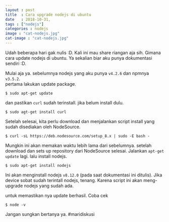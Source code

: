 ```yaml
---
layout : post
title  : Cara upgrade nodejs di ubuntu
date   : 2018-10-31,
tags : ["nodejs"]
categories : nodejs
image : "cat-nodejs.jpg"
cat-image : "cat-nodejs.jpg"
---
```


Udah beberapa hari gak nulis :D. Kali ini mau share riangan aja sih. Gimana cara update nodejs di ubuntu.
Ya sekalian biar aku punya dokumentasi sendiri :D.

Mulai aja ya. sebelumnya nodejs yang aku punya `v4.2.6` dan npmnya `v3.5.2`.<br>
pertama lakukan update package.
```
$ sudo apt-get update
```
dan pastikan `curl` sudah terinstall. jika belum install dulu.
```
$ sudo agt-get install curl
```
Setelah selesai, kita perlu download dan menjalankan script install yang sudah disediakan oleh NodeSource.

```
$ curl -sL https://deb.nodesource.com/setup_8.x | sudo -E bash -
```
Mungkin ini akan memakan waktu lebih lama dari sebelumnya. setelah download dan sets up repository dari NodeSource selesai.
Jalankan `apt-get update` lagi. lalu install nodejs.

```
$ sudo apt-get install nodejs
```

Ini akan menginstall nodejs `v8.12.0` (pada saat dokumentasi ini ditulis).
Jika device sobat sudah terintall nodejs, tenang.
Karena script ini akan meng-upgrade nodejs yang sudah ada.

untuk memastikan nya update berhasil. Coba cek
```
$ node -v
```

Jangan sungkan bertanya ya. #maridiskusi

